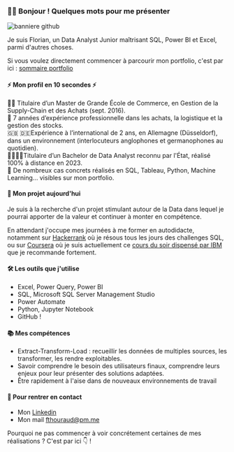 ### 🙋‍♂️ Bonjour ! Quelques mots pour me présenter


![banniere github](https://github.com/FlorianThd/FlorianThd/assets/29311506/68d4b061-e521-43a4-b21e-9e6132e4fd33)



Je suis Florian, un Data Analyst Junior maîtrisant SQL, Power BI et Excel, parmi d'autres choses.

Si vous voulez directement commencer à parcourir mon portfolio, c'est par ici : [sommaire portfolio](https://github.com/FlorianThd/Sommaire_Portfolio)

#### ⚡ Mon profil en 10 secondes ⚡

👨‍🎓 Titulaire d’un Master de Grande École de Commerce, en Gestion de la Supply-Chain et des Achats (sept. 2016).<br />
🚛 7 années d’expérience professionnelle dans les achats, la logistique et la gestion des stocks.<br />
🇬🇧 🇩🇪Expérience à l’international de 2 ans, en Allemagne (Düsseldorf), dans un environnement (interlocuteurs anglophones et germanophones au quotidien).<br />
👨‍🎓👨‍🎓Titulaire d’un Bachelor de Data Analyst reconnu par l'État, réalisé 100% à distance en 2023.<br />
💪 De nombreux cas concrets réalisés en SQL, Tableau, Python, Machine Learning... visibles sur mon portfolio.<br />

#### 📌 Mon projet aujourd'hui

Je suis à la recherche d'un projet stimulant autour de la Data dans lequel je pourrai apporter de la valeur et continuer à monter en compétence.

En attendant j'occupe mes journées à me former en autodidacte, notamment sur [Hackerrank](https://www.hackerrank.com) où je résous tous les jours des challenges SQL,
ou sur [Coursera](https://www.coursera.org) où je suis actuellement ce [cours du soir dispensé par IBM](https://www.coursera.org/specializations/bi-foundations-sql-etl-data-warehouse) que je recommande fortement.

#### 🛠️ Les outils que j'utilise

- Excel, Power Query, Power BI
- SQL, Microsoft SQL Server Management Studio
- Power Automate
- Python, Jupyter Notebook
- GitHub !

#### 📚 Mes compétences

- Extract-Transform-Load : recueillir les données de multiples sources, les transformer, les rendre exploitables.
- Savoir comprendre le besoin des utilisateurs finaux, comprendre leurs enjeux pour leur présenter des solutions adaptées.
- Être rapidement à l'aise dans de nouveaux environnements de travail

#### 🤝 Pour rentrer en contact

- Mon [Linkedin](https://www.linkedin.com/in/florian-thouraud)
- Mon mail fthouraud@pm.me


Pourquoi ne pas commencer à voir concrétement certaines de mes réalisations ?
C'est par ici 👇 !
